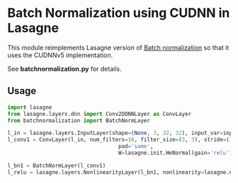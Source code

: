 # Batch Normalization using CUDNN in Lasagne

This module reimplements Lasagne version of 
[Batch normalization](http://lasagne.readthedocs.io/en/latest/modules/layers/normalization.html#lasagne.layers.BatchNormLayer) 
so that it uses the CUDNNv5 implementation.
 
See **batchnormalization.py** for details.

## Usage

```python
import lasagne
from lasagne.layers.dnn import Conv2DDNNLayer as ConvLayer
from batchnormalization import BatchNormLayer

l_in = lasagne.layers.InputLayer(shape=(None, 3, 32, 32), input_var=input_var)
l_conv1 = ConvLayer(l_in, num_filters=16, filter_size=(3, 3), stride=(1, 1), nonlinearity=None,
                                   pad='same',
                                   W=lasagne.init.HeNormal(gain='relu'), flip_filters=False, b=None)

l_bn1 = BatchNormLayer(l_conv1)
l_relu = lasagne.layers.NonlinearityLayer(l_bn1, nonlinearity=lasagne.nonlinearities.rectify)
```
